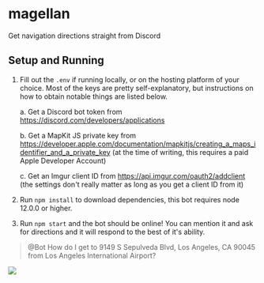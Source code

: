 # magellan
Get navigation directions straight from Discord

## Setup and Running
1. Fill out the `.env` if running locally, or on the hosting platform of your choice. Most of the keys are pretty self-explanatory, but instructions on how to obtain notable things are listed below.

    a. Get a Discord bot token from https://discord.com/developers/applications

    b. Get a MapKit JS private key from https://developer.apple.com/documentation/mapkitjs/creating_a_maps_identifier_and_a_private_key (at the time of writing, this requires a paid Apple Developer Account)

    c. Get an Imgur client ID from https://api.imgur.com/oauth2/addclient (the settings don't really matter as long as you get a client ID from it)

2. Run `npm install` to download dependencies, this bot requires node 12.0.0 or higher.
3. Run `npm start` and the bot should be online! You can mention it and ask for directions and it will respond to the best of it's ability.

> @Bot How do I get to 9149 S Sepulveda Blvd, Los Angeles, CA 90045 from Los Angeles International Airport?

![](https://media.giphy.com/media/ZFK3V146hkhd8eJSIq/giphy.gif)
